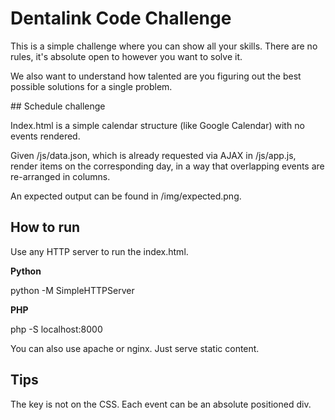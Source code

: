 # Dentalink Code Challenge
 
This is a simple challenge where you can show all your skills. There are no rules, it's absolute open to however you want to solve it. 

We also want to understand how talented are you figuring out the best possible solutions for a single problem.

## Schedule challenge

Index.html is a simple calendar structure (like Google Calendar) with no events rendered.

Given /js/data.json, which is already requested via AJAX in /js/app.js, render items on the corresponding day, in a way that overlapping events are re-arranged in columns.

An expected output can be found in /img/expected.png.

## How to run

Use any HTTP server to run the index.html.

**Python**

python -M SimpleHTTPServer

**PHP**

php -S localhost:8000

You can also use apache or nginx. Just serve static content.

## Tips
The key is not on the CSS. Each event can be an absolute positioned div.

